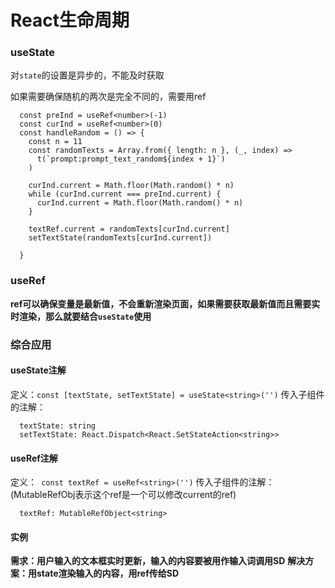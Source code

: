 # React生命周期

### useState

对`state`的设置是异步的，不能及时获取

如果需要确保随机的两次是完全不同的，需要用ref

```tsx
  const preInd = useRef<number>(-1)
  const curInd = useRef<number>(0)
  const handleRandom = () => {
    const n = 11
    const randomTexts = Array.from({ length: n }, (_, index) =>
      t(`prompt:prompt_text_random${index + 1}`)
    )

    curInd.current = Math.floor(Math.random() * n)
    while (curInd.current === preInd.current) {
      curInd.current = Math.floor(Math.random() * n)
    }

    textRef.current = randomTexts[curInd.current]
    setTextState(randomTexts[curInd.current])

  }
```



### useRef

**ref可以确保变量是最新值，不会重新渲染页面，如果需要获取最新值而且需要实时渲染，那么就要结合`useState`使用**



### 综合应用

#### useState注解

定义：`const [textState, setTextState] = useState<string>('')`
传入子组件的注解：

```tsx
  textState: string
  setTextState: React.Dispatch<React.SetStateAction<string>>
```



#### useRef注解

定义：` const textRef = useRef<string>('')`
传入子组件的注解：(MutableRefObj表示这个ref是一个可以修改current的ref)

```tsx
  textRef: MutableRefObject<string>
```



#### 实例

**需求：用户输入的文本框实时更新，输入的内容要被用作输入词调用SD**
**解决方案：用state渲染输入的内容，用ref传给SD**



